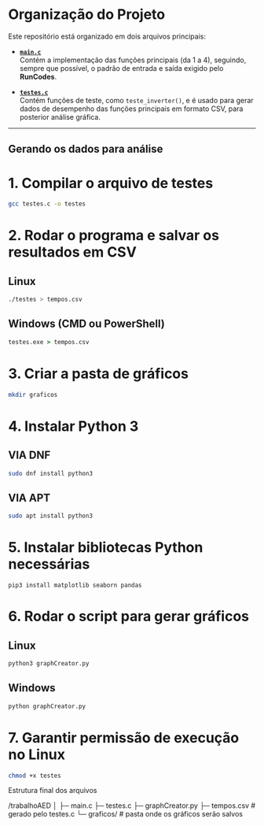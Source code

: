 # Organização do Projeto

Este repositório está organizado em dois arquivos principais:

- **[`main.c`](main.c)**  
  Contém a implementação das funções principais (da 1 a 4), seguindo, sempre que possível, o padrão de entrada e saída exigido pelo **RunCodes**.

- **[`testes.c`](testes.c)**  
  Contém funções de teste, como `teste_inverter()`, e é usado para gerar dados de desempenho das funções principais em formato CSV, para posterior análise gráfica.

---

## Gerando os dados para análise

# 1. Compilar o arquivo de testes
```bash
gcc testes.c -o testes
```
# 2. Rodar o programa e salvar os resultados em CSV
## Linux
```bash
./testes > tempos.csv
```
## Windows (CMD ou PowerShell)
```cmd
testes.exe > tempos.csv
```
# 3. Criar a pasta de gráficos
```bash
mkdir graficos
``` 
# 4. Instalar Python 3
## VIA DNF
```bash
sudo dnf install python3
```
## VIA APT
```bash
sudo apt install python3
```
# 5. Instalar bibliotecas Python necessárias
```Terminal
pip3 install matplotlib seaborn pandas
```

# 6. Rodar o script para gerar gráficos
## Linux
```bash
python3 graphCreator.py
```
## Windows
```cmd
python graphCreator.py
```
# 7. Garantir permissão de execução no Linux
```bash
chmod +x testes
```

Estrutura final dos arquivos

/trabalhoAED
│
├─ main.c
├─ testes.c
├─ graphCreator.py
├─ tempos.csv       # gerado pelo testes.c
└─ graficos/        # pasta onde os gráficos serão salvos


